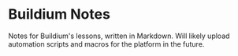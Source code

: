 # Buildium Notes
Notes for Buildium's lessons, written in Markdown. Will likely upload automation scripts and macros for the platform in the future.
